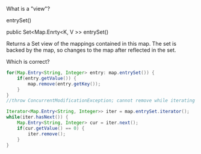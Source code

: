 What is a "view"?

entrySet()



public Set<Map.Enrty<K, V >> entrySet()

Returns a Set view of the mappings contained in this map. The set is backed by the map, so changes to the map after reflected in the set.



Which is correct?

```java
for(Map.Entry<String, Integer> entry: map.entrySet()) {
    if(entry.getValue()) {
        map.remove(entry.getKey());
    }
}
//throw ConcurrentModificationException; cannot remove while iterating the whole map

Iterator<Map.Entry<String, Integer>> iter = map.entrySet.iterator();
while(iter.hasNext()) {
    Map.Entry<String, Integer> cur = iter.next();
    if(cur.getValue() == 0) {
        iter.remove();
    }
}
```

